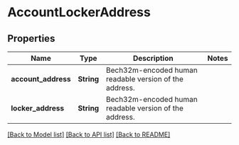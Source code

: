 # AccountLockerAddress

## Properties

Name | Type | Description | Notes
------------ | ------------- | ------------- | -------------
**account_address** | **String** | Bech32m-encoded human readable version of the address. | 
**locker_address** | **String** | Bech32m-encoded human readable version of the address. | 

[[Back to Model list]](../README.md#documentation-for-models) [[Back to API list]](../README.md#documentation-for-api-endpoints) [[Back to README]](../README.md)


